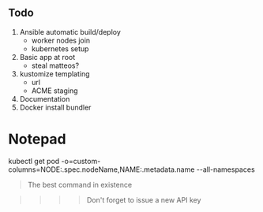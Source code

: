 ## Todo

1. Ansible automatic build/deploy
    - worker nodes join
    - kubernetes setup
1. Basic app at root
    - steal matteos?
1. kustomize templating
    - url
    - ACME staging
1. Documentation
1. Docker install bundler

# Notepad

kubectl get pod -o=custom-columns=NODE:.spec.nodeName,NAME:.metadata.name --all-namespaces

> The best command in existence

>>>> Don't forget to issue a new API key